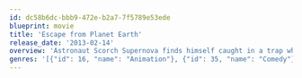 ```yaml
---
id: dc58b6dc-bbb9-472e-b2a7-7f5789e53ede
blueprint: movie
title: 'Escape from Planet Earth'
release_date: '2013-02-14'
overview: 'Astronaut Scorch Supernova finds himself caught in a trap when he responds to an SOS from a notoriously dangerous alien planet.'
genres: '[{"id": 16, "name": "Animation"}, {"id": 35, "name": "Comedy"}, {"id": 12, "name": "Adventure"}, {"id": 10751, "name": "Family"}, {"id": 878, "name": "Science Fiction"}]'
---
```

